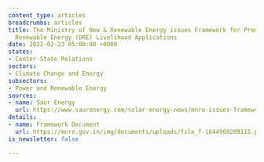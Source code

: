 ```yaml
---
content_type: articles
breadcrumbs: articles
title: The Ministry of New & Renewable Energy issues Framework for Promotion of Decentralised
  Renewable Energy (DRE) Livelihood Applications
date: 2022-02-23 05:00:00 +0000
states:
- Center-State Relations
sectors:
- Climate Change and Energy
subsectors:
- Power and Renewable Energy
sources:
- name: Saur Energy
  url: https://www.saurenergy.com/solar-energy-news/mnre-issues-framework-to-promote-decentralised-re-livelihood-app
details:
- name: Framework Document
  url: https://mnre.gov.in/img/documents/uploads/file_f-1644909209115.pdf
is_newsletter: false

---
```

